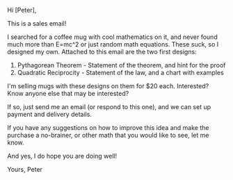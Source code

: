 Hi [Peter],

This is a sales email!

I searched for a coffee mug with cool mathematics on it, and never found much more than E=mc^2 or just random math equations.  These suck, so I designed my own.  Attached to this email are the two first designs:

1. Pythagorean Theorem - Statement of the theorem, and hint for the proof
2. Quadratic Reciprocity - Statement of the law, and a chart with examples

I'm selling mugs with these designs on them for $20 each.  Interested?  Know anyone else that may be interested?

If so, just send me an email (or respond to this one), and we can set up payment and delivery details.

If you have any suggestions on how to improve this idea and make the purchase a no-brainer, or other math that you would like to see, let me know.

And yes, I do hope you are doing well!

Yours,
Peter
